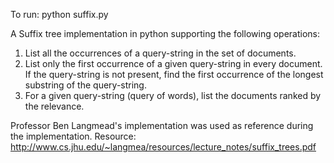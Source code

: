 To run:
python suffix.py

A Suffix tree implementation in python supporting the following operations:
1. List all the occurrences of a query-string in the set of documents.
2. List only the first occurrence of a given query-string in every document. If the query-string is not present, find the first occurrence of the longest substring of the query-string.
3. For a given query-string (query of words), list the documents ranked by the relevance.

Professor Ben Langmead's implementation was used as reference during the implementation. 
Resource: http://www.cs.jhu.edu/~langmea/resources/lecture_notes/suffix_trees.pdf

